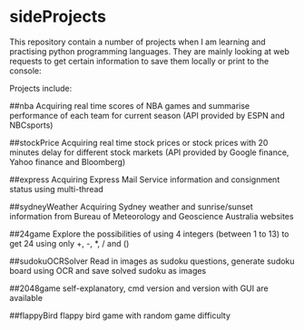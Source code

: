 # sideProjects

This repository contain a number of projects when I am learning and practising python programming languages.
They are mainly looking at web requests to get certain information to save them locally or print to the console:

Projects include:

##nba
Acquiring real time scores of NBA games and summarise performance of each team for current season
(API provided by ESPN and NBCsports)

##stockPrice
Acquiring real time stock prices or stock prices with 20 minutes delay for different stock markets
(API provided by Google finance, Yahoo finance and Bloomberg)

##express
Acquiring Express Mail Service information and consignment status using multi-thread

##sydneyWeather
Acquiring Sydney weather and sunrise/sunset information from Bureau of Meteorology and Geoscience Australia websites

##24game
Explore the possibilities of using 4 integers (between 1 to 13) to get 24 using only +, -, *, / and ()

##sudokuOCRSolver
Read in images as sudoku questions, generate sudoku board using OCR and save solved sudoku as images

##2048game
self-explanatory, cmd version and version with GUI are available

##flappyBird
flappy bird game with random game difficulty